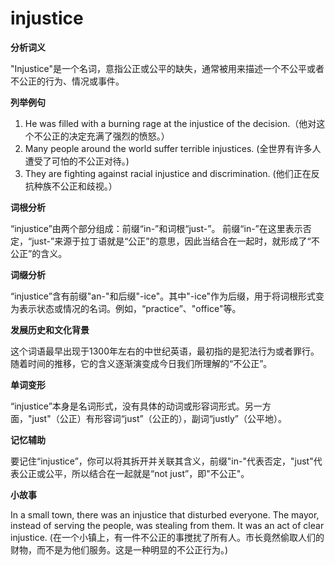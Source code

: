 # injustice

**分析词义**

  

"Injustice"是一个名词，意指公正或公平的缺失，通常被用来描述一个不公平或者不公正的行为、情况或事件。

  

**列举例句**

  

1.  He was filled with a burning rage at the injustice of the decision.（他对这个不公正的决定充满了强烈的愤怒。）
2.  Many people around the world suffer terrible injustices. (全世界有许多人遭受了可怕的不公正对待。)
3.  They are fighting against racial injustice and discrimination. (他们正在反抗种族不公正和歧视。）

  

**词根分析**

  

“injustice”由两个部分组成：前缀“in-”和词根“just-”。 前缀“in-”在这里表示否定，“just-”来源于拉丁语就是“公正”的意思，因此当结合在一起时，就形成了“不公正”的含义。

  

**词缀分析**

  

“injustice”含有前缀"an-"和后缀"-ice"。其中"-ice"作为后缀，用于将词根形式变为表示状态或情况的名词。例如，“practice”、"office"等。

  

**发展历史和文化背景**

  

这个词语最早出现于1300年左右的中世纪英语，最初指的是犯法行为或者罪行。随着时间的推移，它的含义逐渐演变成今日我们所理解的“不公正”。

  

**单词变形**

  

“injustice”本身是名词形式，没有具体的动词或形容词形式。另一方面，"just"（公正）有形容词“just”（公正的），副词“justly”（公平地）。

  

**记忆辅助**

  

要记住“injustice”，你可以将其拆开并关联其含义，前缀"in-"代表否定，"just"代表公正或公平，所以结合在一起就是“not just”，即"不公正"。

  

**小故事**

  

In a small town, there was an injustice that disturbed everyone. The mayor, instead of serving the people, was stealing from them. It was an act of clear injustice. (在一个小镇上，有一件不公正的事搅扰了所有人。市长竟然偷取人们的财物，而不是为他们服务。这是一种明显的不公正行为。)
